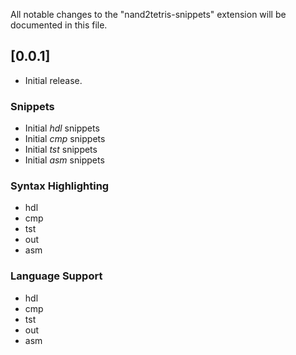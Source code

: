 All notable changes to the "nand2tetris-snippets" extension will be documented in this file.

## [0.0.1]

- Initial release.

### Snippets

- Initial _hdl_ snippets
- Initial _cmp_ snippets
- Initial _tst_ snippets
- Initial _asm_ snippets

### Syntax Highlighting

- hdl
- cmp
- tst
- out
- asm

### Language Support

- hdl
- cmp
- tst
- out
- asm
